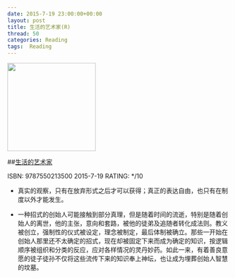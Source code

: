 ```yaml
---
date: 2015-7-19 23:00:00+00:00
layout: post
title: 生活的艺术家(R)
thread: 50
categories: Reading
tags:  Reading
---
```


<img src="http://ec4.images-amazon.com/images/I/8102OrvgphL.jpg" width="200" />

##[生活的艺术家](http://amzn.com/0735619670)

ISBN: 9787550213500 2015-7-19 RATING: */10


- 真实的观察，只有在放弃形式之后才可以获得；真正的表达自由，也只有在制度以外才能发生。

- 一种招式的创始人可能接触到部分真理，但是随着时间的流逝，特别是随着创始人的离世，他的主张，意向和套路，被他的徒弟及追随者转化成法则。教义被创立，强制性的仪式被设定，理念被制定，最后体制被确立。那些一开始在创始人那里还不太确定的招式，现在却被固定下来而成为确定的知识，按逻辑顺序被组织和分类的反应，应对各样情况的灵丹妙药。如此一来，有着善良意愿的徒子徒孙不仅将这些流传下来的知识奉上神坛，也让成为埋葬创始人智慧的坟墓。